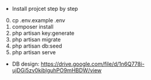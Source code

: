 - Install projcet step by step
0. cp .env.example .env
1. composer install
2. php artisan key:generate
3. php artisan migrate
4. php artisan db:seed
5. php artisan serve

- DB design: https://drive.google.com/file/d/1n6Q778i-ujDGi5zv0kiblguhPO9mHBDW/view
